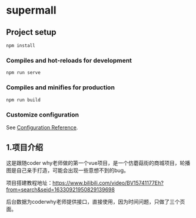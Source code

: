 # supermall

## Project setup
```
npm install
```

### Compiles and hot-reloads for development
```
npm run serve
```

### Compiles and minifies for production
```
npm run build
```

### Customize configuration
See [Configuration Reference](https://cli.vuejs.org/config/).

## 1.项目介绍

这是跟随coder why老师做的第一个vue项目，是一个仿蘑菇街的商城项目，轮播图是自己亲手打造，可能会出现一些意想不到的bug。

项目搭建教程地址：https://www.bilibili.com/video/BV15741177Eh?from=search&seid=16330921950829139698

后台数据为coderwhy老师提供接口，直接使用，因为时间问题，只做了三个页面。

